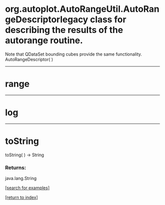 # org.autoplot.AutoRangeUtil.AutoRangeDescriptorlegacy class for describing the results of the autorange routine.
 Note that QDataSet bounding cubes provide the same functionality.
AutoRangeDescriptor( )


***
<a name="range"></a>
# range



***
<a name="log"></a>
# log



***
<a name="toString"></a>
# toString
toString(  ) &rarr; String



### Returns:
java.lang.String


<a href="https://github.com/autoplot/dev/search?q=toString&unscoped_q=toString">[search for examples]</a>

<a href="https://github.com/autoplot/documentation/blob/master/javadoc/index-all.md">[return to index]</a>

